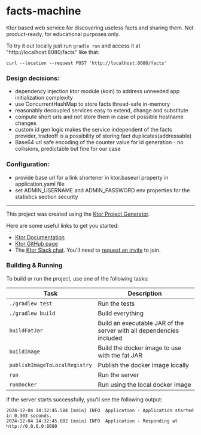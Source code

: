 # facts-machine

Ktor based web service for discovering useless facts and sharing them. Not product-ready, for educational purposes only.

To try it out locally just run `gradle run` and access it at "http://localhost:8080/facts" like that:

`curl --location --request POST 'http://localhost:8080/facts'`

### Design decisions:
- dependency injection ktor module (koin) to address unneeded app initialization complexity 
- use ConcurrentHashMap to store facts thread-safe in-memory
- reasonably decoupled services easy to extend, change and substitute
- compute short urls and not store them in case of possible hostname changes
- custom id gen logic makes the service independent of the facts provider, tradeoff is a possibility of storing fact duplicates(addressable)
- Base64 url safe encoding of the counter value for id generation - no collisions, predictable but fine for our case

### Configuration:
- provide base url for a link shortener in ktor.baseurl property in application.yaml file
- set ADMIN_USERNAME and ADMIN_PASSWORD env properties for the statistics section security

________________________________________________________________________

This project was created using the [Ktor Project Generator](https://start.ktor.io).

Here are some useful links to get you started:

- [Ktor Documentation](https://ktor.io/docs/home.html)
- [Ktor GitHub page](https://github.com/ktorio/ktor)
- The [Ktor Slack chat](https://app.slack.com/client/T09229ZC6/C0A974TJ9). You'll need to [request an invite](https://surveys.jetbrains.com/s3/kotlin-slack-sign-up) to join.

### Building & Running

To build or run the project, use one of the following tasks:

| Task                          | Description                                                          |
| -------------------------------|---------------------------------------------------------------------- |
| `./gradlew test`              | Run the tests                                                        |
| `./gradlew build`             | Build everything                                                     |
| `buildFatJar`                 | Build an executable JAR of the server with all dependencies included |
| `buildImage`                  | Build the docker image to use with the fat JAR                       |
| `publishImageToLocalRegistry` | Publish the docker image locally                                     |
| `run`                         | Run the server                                                       |
| `runDocker`                   | Run using the local docker image                                     |

If the server starts successfully, you'll see the following output:

```
2024-12-04 14:32:45.584 [main] INFO  Application - Application started in 0.303 seconds.
2024-12-04 14:32:45.682 [main] INFO  Application - Responding at http://0.0.0.0:8080
```

